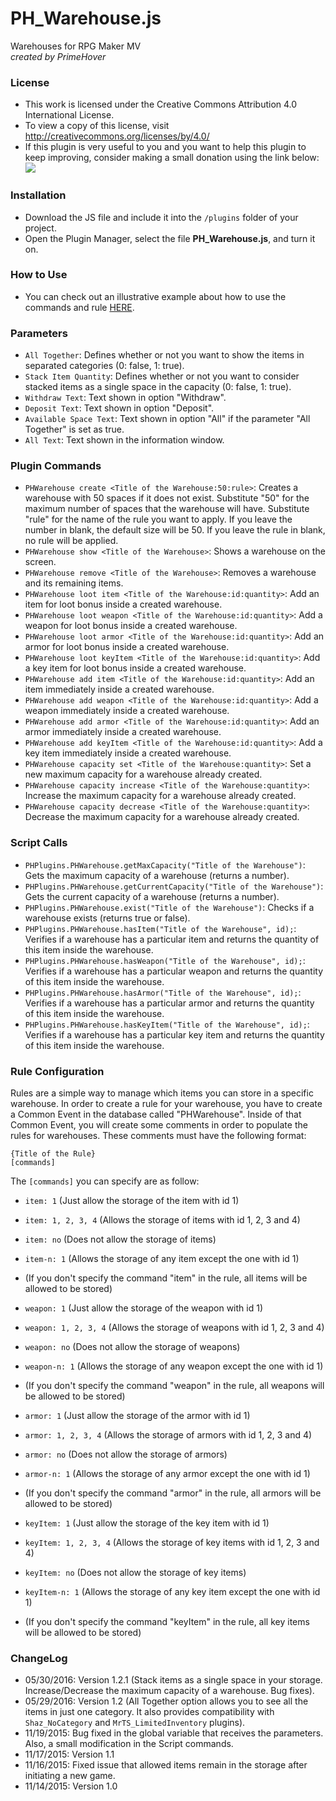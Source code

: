 # PH_Warehouse.js
Warehouses for RPG Maker MV     
*created by PrimeHover*

### License
* This work is licensed under the Creative Commons Attribution 4.0 International License.
* To view a copy of this license, visit http://creativecommons.org/licenses/by/4.0/
* If this plugin is very useful to you and you want to help this plugin to keep improving, consider making a small donation using the link below:     
[![](https://www.paypalobjects.com/en_US/i/btn/btn_donate_LG.gif)](https://www.paypal.com/cgi-bin/webscr?cmd=_s-xclick&hosted_button_id=Q7CRGSXWBSP22)

### Installation
* Download the JS file and include it into the ```/plugins``` folder of your project.
* Open the Plugin Manager, select the file **PH_Warehouse.js**, and turn it on.

### How to Use
* You can check out an illustrative example about how to use the commands and rule [HERE](http://primehover.gufernandes.com.br/ph-warehouse).

### Parameters
* ``All Together``: Defines whether or not you want to show the items in separated categories (0: false, 1: true).
* ``Stack Item Quantity``: Defines whether or not you want to consider stacked items as a single space in the capacity (0: false, 1: true).
* ``Withdraw Text``: Text shown in option "Withdraw".
* ``Deposit Text``: Text shown in option "Deposit".
* ``Available Space Text``: Text shown in option "All" if the parameter "All Together" is set as true.
* ``All Text``: Text shown in the information window.

### Plugin Commands
* ``PHWarehouse create <Title of the Warehouse:50:rule>``: Creates a warehouse with 50 spaces if it does not exist. Substitute "50" for the maximum number of spaces that the warehouse will have. Substitute "rule" for the name of the rule you want to apply. If you leave the number in blank, the default size will be 50. If you leave the rule in blank, no rule will be applied.
* ``PHWarehouse show <Title of the Warehouse>``: Shows a warehouse on the screen.
* ``PHWarehouse remove <Title of the Warehouse>``: Removes a warehouse and its remaining items.
* ``PHWarehouse loot item <Title of the Warehouse:id:quantity>``: Add an item for loot bonus inside a created warehouse.
* ``PHWarehouse loot weapon <Title of the Warehouse:id:quantity>``: Add a weapon for loot bonus inside a created warehouse.
* ``PHWarehouse loot armor <Title of the Warehouse:id:quantity>``: Add an armor for loot bonus inside a created warehouse.
* ``PHWarehouse loot keyItem <Title of the Warehouse:id:quantity>``: Add a key item for loot bonus inside a created warehouse.
* ``PHWarehouse add item <Title of the Warehouse:id:quantity>``: Add an item immediately inside a created warehouse.
* ``PHWarehouse add weapon <Title of the Warehouse:id:quantity>``: Add a weapon immediately inside a created warehouse.
* ``PHWarehouse add armor <Title of the Warehouse:id:quantity>``: Add an armor immediately inside a created warehouse.
* ``PHWarehouse add keyItem <Title of the Warehouse:id:quantity>``: Add a key item immediately inside a created warehouse.
* ``PHWarehouse capacity set <Title of the Warehouse:quantity>``: Set a new maximum capacity for a warehouse already created.
* ``PHWarehouse capacity increase <Title of the Warehouse:quantity>``: Increase the maximum capacity for a warehouse already created.
* ``PHWarehouse capacity decrease <Title of the Warehouse:quantity>``: Decrease the maximum capacity for a warehouse already created.

### Script Calls
* ``PHPlugins.PHWarehouse.getMaxCapacity("Title of the Warehouse")``: Gets the maximum capacity of a warehouse (returns a number).
* ``PHPlugins.PHWarehouse.getCurrentCapacity("Title of the Warehouse")``: Gets the current capacity of a warehouse (returns a number).
* ``PHPlugins.PHWarehouse.exist("Title of the Warehouse")``: Checks if a warehouse exists (returns true or false).
* ``PHPlugins.PHWarehouse.hasItem("Title of the Warehouse", id);``: Verifies if a warehouse has a particular item and returns the quantity of this item inside the warehouse.
* ``PHPlugins.PHWarehouse.hasWeapon("Title of the Warehouse", id);``: Verifies if a warehouse has a particular weapon and returns the quantity of this item inside the warehouse.
* ``PHPlugins.PHWarehouse.hasArmor("Title of the Warehouse", id);``: Verifies if a warehouse has a particular armor and returns the quantity of this item inside the warehouse.
* ``PHPlugins.PHWarehouse.hasKeyItem("Title of the Warehouse", id);``: Verifies if a warehouse has a particular key item and returns the quantity of this item inside the warehouse.

### Rule Configuration
Rules are a simple way to manage which items you can store in a specific warehouse.
In order to create a rule for your warehouse, you have to create a Common Event in the database called "PHWarehouse".
Inside of that Common Event, you will create some comments in order to populate the rules for warehouses.
These comments must have the following format:

``{Title of the Rule}``    
``[commands]``

The ``[commands]`` you can specify are as follow:

* ``item: 1`` (Just allow the storage of the item with id 1)
* ``item: 1, 2, 3, 4`` (Allows the storage of items with id 1, 2, 3 and 4)
* ``item: no`` (Does not allow the storage of items)
* ``item-n: 1`` (Allows the storage of any item except the one with id 1)
* (If you don't specify the command "item" in the rule, all items will be allowed to be stored)

* ``weapon: 1`` (Just allow the storage of the weapon with id 1)
* ``weapon: 1, 2, 3, 4`` (Allows the storage of weapons with id 1, 2, 3 and 4)
* ``weapon: no`` (Does not allow the storage of weapons)
* ``weapon-n: 1`` (Allows the storage of any weapon except the one with id 1)
* (If you don't specify the command "weapon" in the rule, all weapons will be allowed to be stored)

* ``armor: 1`` (Just allow the storage of the armor with id 1)
* ``armor: 1, 2, 3, 4`` (Allows the storage of armors with id 1, 2, 3 and 4)
* ``armor: no`` (Does not allow the storage of armors)
* ``armor-n: 1`` (Allows the storage of any armor except the one with id 1)
* (If you don't specify the command "armor" in the rule, all armors will be allowed to be stored)

* ``keyItem: 1`` (Just allow the storage of the key item with id 1)
* ``keyItem: 1, 2, 3, 4`` (Allows the storage of key items with id 1, 2, 3 and 4)
* ``keyItem: no`` (Does not allow the storage of key items)
* ``keyItem-n: 1`` (Allows the storage of any key item except the one with id 1)
* (If you don't specify the command "keyItem" in the rule, all key items will be allowed to be stored)

### ChangeLog
* 05/30/2016: Version 1.2.1 (Stack items as a single space in your storage. Increase/Decrease the maximum capacity of a warehouse. Bug fixes).
* 05/29/2016: Version 1.2 (All Together option allows you to see all the items in just one category. It also provides compatibility with ``Shaz_NoCategory`` and ``MrTS_LimitedInventory`` plugins).
* 11/19/2015: Bug fixed in the global variable that receives the parameters. Also, a small modification in the Script commands.
* 11/17/2015: Version 1.1
* 11/16/2015: Fixed issue that allowed items remain in the storage after initiating a new game.
* 11/14/2015: Version 1.0
